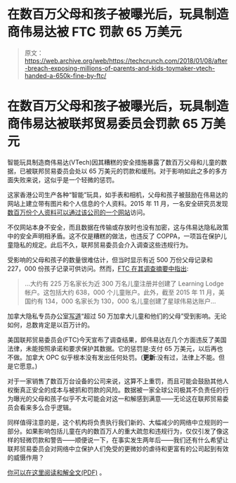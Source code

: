 # 在数百万父母和孩子被曝光后，玩具制造商伟易达被 FTC  罚款 65 万美元

> 原文：<https://web.archive.org/web/https://techcrunch.com/2018/01/08/after-breach-exposing-millions-of-parents-and-kids-toymaker-vtech-handed-a-650k-fine-by-ftc/>

# 在数百万父母和孩子被曝光后，玩具制造商伟易达被联邦贸易委员会罚款 65 万美元

智能玩具制造商伟易达(VTech)因其糟糕的安全措施暴露了数百万父母和儿童的数据，已被联邦贸易委员会处以 65 万美元的罚款和缓刑。对于影响如此之多的多方面失败来说，这似乎是一个轻微的惩罚。

这家香港公司生产各种“智能”玩具，如手表和相机，父母和孩子被鼓励在伟易达的网站上建立带有图片和个人信息的个人资料。2015 年 11 月，一名安全研究员发现[数百万份个人资料可以通过该公司的一个网站](https://web.archive.org/web/20230330050451/https://techcrunch.com/2015/11/30/toymaker-vtech-leaks-millions-of-parent-emails-and-child-photos-in-latest-massive-breach/)访问。

不仅网站本身不安全，而且数据在传输或存放时也没有加密，这与伟易达隐私政策中的安全声明相矛盾。这不仅是糟糕的做法，也违反了 COPPA，一项旨在保护儿童隐私的规定。此后不久，联邦贸易委员会介入调查这些违规行为。

受影响的父母和孩子的数量很难估计，但当时显示有近 500 万份父母记录和 227，000 份孩子记录可供访问。然而，[FTC 在其调查摘要中指出](https://web.archive.org/web/20230330050451/https://www.ftc.gov/news-events/press-releases/2018/01/electronic-toy-maker-vtech-settles-ftc-allegations-it-violated):

> …大约有 225 万名家长为近 300 万名儿童注册并创建了 Learning Lodge 帐户。这包括大约 638，000 个儿童账户。此外，截至 2015 年 11 月，美国约有 134，000 名家长为 130，000 名儿童创建了星球伟易达账户…

加拿大隐私专员办公室[写道](https://web.archive.org/web/20230330050451/https://www.priv.gc.ca/en/opc-news/news-and-announcements/2018/nr-c_180108/)“超过 50 万加拿大儿童和他们的父母”受到影响。无论如何，总数肯定是以百万计的。

美国联邦贸易委员会(FTC)今天宣布了调查结果，即伟易达在几个方面违反了美国法律，未能按照承诺和要求保护其数据。它的惩罚是:支付 65 万美元，以后再也不做。加拿大 OPC 似乎根本没有发出任何处罚。(**更新**:没有过，法律上不能。但是它愿意。)

对于一家销售了数百万台设备的公司来说，这算不上重罚，而且可能会鼓励其他人权衡真正安全的成本与被抓和罚款的风险。数据被一家全球公司极其不负责任的行为曝光的父母和孩子似乎不太可能会对这一和解感到满意——无论这在联邦贸易委员会看来多么合乎逻辑。

同样值得注意的是，这个机构将负责执行我们新的、大幅减少的网络中立规则的一部分。如果影响包括儿童在内的数百万人的重大疏忽和违规行为，仅仅引发了像这样的轻微罚款和警告——顺便说一下，在事实发生两年后——我们还有什么希望让联邦贸易委员会对网络中立保护人们免受的更微妙的虐待和更富有的公司起到有效的威慑作用？

[你可以在这里阅读和解全文(PDF)](https://web.archive.org/web/20230330050451/https://www.ftc.gov/system/files/documents/cases/vtech_file_stamped_stip_order_1-8-18.pdf) 。